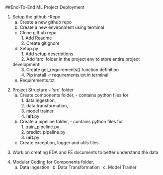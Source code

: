 ##End-To-End ML Project Deployment <br />

1.	Setup the github -Repo<br />
&ensp;a.	Create a new github repo<br />
&ensp;b.	Create a new environment using terminal <br />
&ensp;c.	Clone github repo<br />
&emsp;&emsp;1.	Add Readme<br />
&emsp;&emsp;2.	Create gitignore<br />
&ensp;d.	Setup.py<br />
&emsp;&emsp;1.	Add setup descriptions<br />
&emsp;&emsp;2.	Add ‘src’ folder in the project env to store entire project development!<br />
&emsp;&emsp;3.	Create get_requirements() function definition<br />
&emsp;&emsp;4.	Pip install -r requirements.txt in terminal<br />
&ensp;e.	Requirements.txt<br />

2.	Project Structure – ‘src’ folder<br />
&ensp;a.	Create components folder, - contains python files for <br />
&emsp;&emsp;1.	data ingestion, <br />
&emsp;&emsp;2.	data transformation,<br />
&emsp;&emsp;3.	model trainer<br />
&emsp;&emsp;4.	__init__.py<br />
&ensp;b.	Create a pipeline folder, - contains python files for <br />
&emsp;&emsp;1.	train_pipeline.py <br />
&emsp;&emsp;2.	predict_pipeline.py<br />
&emsp;&emsp;3.	__init__.py<br />
&ensp;c.	Create exception, logger and utils files<br />

3.	Work on creating EDA and FE documents to better understand the data<br />

4.	Modular Coding for Components folder,<br />
&ensp;a.	Data Ingestion
&ensp;b.	Data Transformation 
&ensp;c.	Model Trainer
